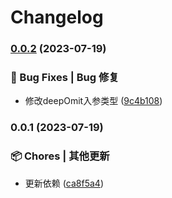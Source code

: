 # Changelog

### [0.0.2](https://github.com/loclink/deeper-lodash/compare/v0.0.1...v0.0.2) (2023-07-19)


### 🐛 Bug Fixes | Bug 修复

* 修改deepOmit入参类型 ([9c4b108](https://github.com/loclink/deeper-lodash/commit/9c4b108490a2dbe6c317d1832921964260f3e75a))

### 0.0.1 (2023-07-19)


### 📦 Chores | 其他更新

* 更新依赖 ([ca8f5a4](https://github.com/loclink/deeper-lodash/commit/ca8f5a4687b8fb3339731999bc80be6abce59a20))